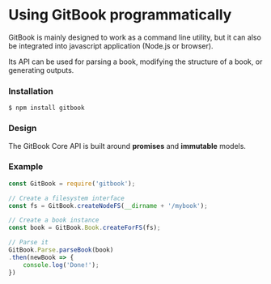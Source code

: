 # Using GitBook programmatically

GitBook is mainly designed to work as a command line utility, but it can also be integrated into javascript application (Node.js or browser).

Its API can be used for parsing a book, modifying the structure of a book, or generating outputs.

### Installation

```
$ npm install gitbook
```

### Design

The GitBook Core API is built around **promises** and **immutable** models.

### Example

```js
const GitBook = require('gitbook');

// Create a filesystem interface
const fs = GitBook.createNodeFS(__dirname + '/mybook');

// Create a book instance
const book = GitBook.Book.createForFS(fs);

// Parse it
GitBook.Parse.parseBook(book)
.then(newBook => {
    console.log('Done!');
})
```
